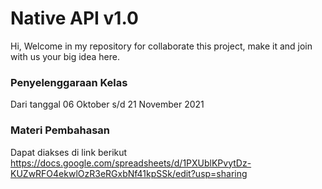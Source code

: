 # Native API v1.0
Hi, Welcome in my repository for collaborate this project, make it and join with us  your big idea here.

### Penyelenggaraan Kelas
Dari tanggal 06 Oktober s/d 21 November 2021

### Materi Pembahasan
Dapat diakses di link berikut https://docs.google.com/spreadsheets/d/1PXUblKPvytDz-KUZwRFO4ekwlOzR3eRGxbNf41kpSSk/edit?usp=sharing